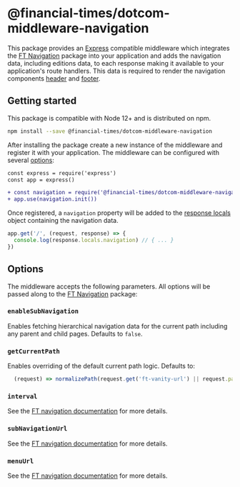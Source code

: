 # @financial-times/dotcom-middleware-navigation

This package provides an [Express] compatible middleware which integrates the [FT Navigation] package into your application and adds the navigation data, including editions data, to each response making it available to your application's route handlers. This data is required to render the navigation components [header] and [footer].

[Express]: https://expressjs.com/
[FT Navigation]: ../dotcom-server-navigation/README.md
[header]: ../dotcom-ui-header/README.md
[footer]: ../dotcom-ui-footer/README.md


## Getting started

This package is compatible with Node 12+ and is distributed on npm.

```sh
npm install --save @financial-times/dotcom-middleware-navigation
```

After installing the package create a new instance of the middleware and register it with your application. The middleware can be configured with several [options](#options):

```diff
const express = require('express')
const app = express()

+ const navigation = require('@financial-times/dotcom-middleware-navigation')
+ app.use(navigation.init())
```

Once registered, a `navigation` property will be added to the [response locals] object containing the navigation data.

```js
app.get('/', (request, response) => {
  console.log(response.locals.navigation) // { ... }
})
```

[response locals]: https://expressjs.com/en/api.html#res.locals


## Options

The middleware accepts the following parameters. All options will be passed along to the [FT Navigation] package:

### `enableSubNavigation`

Enables fetching hierarchical navigation data for the current path including any parent and child pages. Defaults to `false`.

### `getCurrentPath`

Enables overriding of the default current path logic. Defaults to:

```js
  (request) => normalizePath(request.get('ft-vanity-url') || request.path)
```

### `interval`

See the [FT navigation documentation] for more details.

### `subNavigationUrl`

See the [FT navigation documentation] for more details.

### `menuUrl`

See the [FT navigation documentation] for more details.

[FT navigation documentation]: https://github.com/Financial-Times/dotcom-page-kit/tree/HEAD/packages/dotcom-server-navigation#options
